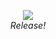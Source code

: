 <p align="center">
    <img src="https://i.kym-cdn.com/photos/images/original/001/336/797/c9b.gif">
    <br><i>Release!</i>
</p>